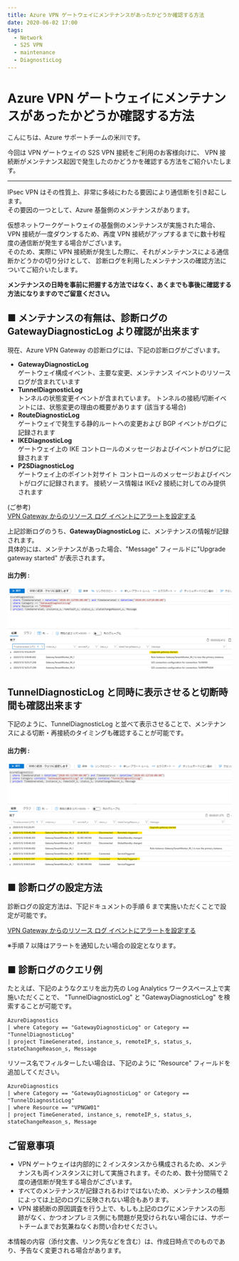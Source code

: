 ```yaml
---
title: Azure VPN ゲートウェイにメンテナンスがあったかどうか確認する方法
date: 2020-06-02 17:00
tags:
  - Network
  - S2S VPN
  - maintenance
  - DiagnosticLog
---
```


# Azure VPN ゲートウェイにメンテナンスがあったかどうか確認する方法

こんにちは、Azure サポートチームの米川です。

今回は VPN ゲートウェイの S2S VPN 接続をご利用のお客様向けに、
VPN 接続断がメンテナンス起因で発生したのかどうかを確認する方法をご紹介いたします。

---
IPsec VPN はその性質上、非常に多岐にわたる要因により通信断を引き起こします。  
その要因の一つとして、Azure 基盤側のメンテナンスがあります。

仮想ネットワークゲートウェイの基盤側のメンテナンスが実施された場合、VPN 接続が一度ダウンするため、再度 VPN 接続がアップするまでに数十秒程度の通信断が発生する場合がございます。  
そのため、実際に VPN 接続断が発生した際に、それがメンテナンスによる通信断かどうかの切り分けとして、
診断ログを利用したメンテナンスの確認方法についてご紹介いたします。
  

**メンテナンスの日時を事前に把握する方法ではなく、あくまでも事後に確認する方法になりますのでご留意ください。**


## ■ メンテナンスの有無は、診断ログの GatewayDiagnosticLog より確認が出来ます

現在、Azure VPN Gateway の診断ログには、下記の診断ログがございます。

* **GatewayDiagnosticLog**   
ゲートウェイ構成イベント、主要な変更、メンテナンス イベントのリソース ログが含まれています  
* **TunnelDiagnosticLog**  
トンネルの状態変更イベントが含まれています。 トンネルの接続/切断イベントには、状態変更の理由の概要があります (該当する場合)  
* **RouteDiagnosticLog**  
ゲートウェイで発生する静的ルートへの変更および BGP イベントがログに記録されます  
* **IKEDiagnosticLog**  
ゲートウェイ上の IKE コントロールのメッセージおよびイベントがログに記録されます  
* **P2SDiagnosticLog**  
ゲートウェイ上のポイント対サイト コントロールのメッセージおよびイベントがログに記録されます。 接続ソース情報は IKEv2 接続に対してのみ提供されます  

(ご参考)   
[VPN Gateway からのリソース ログ イベントにアラートを設定する](https://docs.microsoft.com/ja-jp/azure/vpn-gateway/vpn-gateway-howto-setup-alerts-virtual-network-gateway-log)


上記診断ログのうち、**GatewayDiagnosticLog** に、メンテナンスの情報が記録されます。  
具体的には、メンテナンスがあった場合、"Message" フィールドに"Upgrade gateway started" が表示されます。

#### 出力例 :  
![図1](blog-vpngw-how-to-check-maintenance02.png)

## TunnelDiagnosticLog と同時に表示させると切断時間も確認出来ます   
下記のように、TunnelDiagnosticLog と並べて表示させることで、メンテナンスによる切断・再接続のタイミングも確認することが可能です。

#### 出力例 :   
![図2](blog-vpngw-how-to-check-maintenance01.png)

## ■ 診断ログの設定方法

診断ログの設定方法は、下記ドキュメントの手順 6 まで実施いただくことで設定が可能です。

[VPN Gateway からのリソース ログ イベントにアラートを設定する](https://docs.microsoft.com/ja-jp/azure/vpn-gateway/vpn-gateway-howto-setup-alerts-virtual-network-gateway-log)

※手順 7 以降はアラートを通知したい場合の設定となります。

## ■ 診断ログのクエリ例

たとえば、下記のようなクエリを出力先の Log Analytics ワークスペース上で実施いただくことで、
"TunnelDiagnosticLog" と "GatewayDiagnosticLog" を検索することが可能です。

```
AzureDiagnostics 
| where Category == "GatewayDiagnosticLog" or Category == "TunnelDiagnosticLog" 
| project TimeGenerated, instance_s, remoteIP_s, status_s, stateChangeReason_s, Message
```

リソース名でフィルターしたい場合は、下記のように "Resource" フィールドを追加してください。
```
AzureDiagnostics 
| where Category == "GatewayDiagnosticLog" or Category == "TunnelDiagnosticLog" 
| where Resource == "VPNGW01"
| project TimeGenerated, instance_s, remoteIP_s, status_s, stateChangeReason_s, Message
```

## ご留意事項
* VPN ゲートウェイは内部的に 2 インスタンスから構成されるため、メンテナンスも両インスタンスに対して実施されます。そのため、数十分間隔で 2 度の通信断が発生する場合がございます。
* すべてのメンテナンスが記録されるわけではないため、メンテナンスの種類によっては上記のログに反映されない場合もあります。
* VPN 接続断の原因調査を行う上で、もしも上記のログにメンテナンスの形跡がなく、かつオンプレミス側にも問題が見受けられない場合には、サポートチームまでお気兼ねなくお問い合わせください。

本情報の内容（添付文書、リンク先などを含む）は、作成日時点でのものであり、予告なく変更される場合があります。